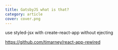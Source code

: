 ```yaml
---
title: GatsbyJS what is that?
category: article
cover: cover.png
---
```



use styled-jsx with create-react-app without ejecting

https://github.com/timarney/react-app-rewired
